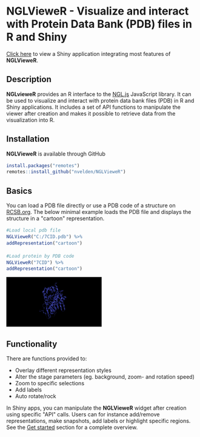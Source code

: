 **NGLVieweR** - Visualize and interact with Protein Data Bank (PDB) files in R and Shiny
=========================================================
[Click here](https://nielsvandervelden.com) to view a Shiny application integrating most features of **NGLVieweR**.


## Description

**NGLvieweR** provides an R interface to the [NGL.js](http://nglviewer.org/ngl/api/) JavaScript library. It can be used to visualize and interact with protein data bank files (PDB) in R and Shiny applications. It includes a set of API functions to manipulate the viewer after creation and makes it possible to retrieve data from the visualization into R.   

## Installation

**NGLVieweR** is available through GitHub
``` r
install.packages("remotes")
remotes::install_github("nvelden/NGLVieweR")
```

## Basics

You can load a PDB file directly or use a PDB code of a structure on [RCSB.org](https://www.rcsb.org/). The below minimal example loads the PDB file and displays the structure in a "cartoon" representation.

``` r
#Load local pdb file
NGLVieweR("C:/7CID.pdb") %>%
addRepresentation("cartoon")

#Load protein by PDB code
NGLVieweR("7CID") %>%
addRepresentation("cartoon")
```
<img src="/man/figures/cartoon_representation.png" class="screenshot" width="50%">

## Functionality 

There are functions provided to:
- Overlay different representation styles
- Alter the stage parameters (eg. background, zoom- and rotation speed)
- Zoom to specific selections
- Add labels 
- Auto rotate/rock

In Shiny apps, you can manipulate the **NGLVieweR** widget after creation using specific "API" calls. Users can for instance add/remove representations, make 
snapshots, add labels or highlight specific regions. See the [Get started](articles/NGLVieweR.html) section for a complete overview.